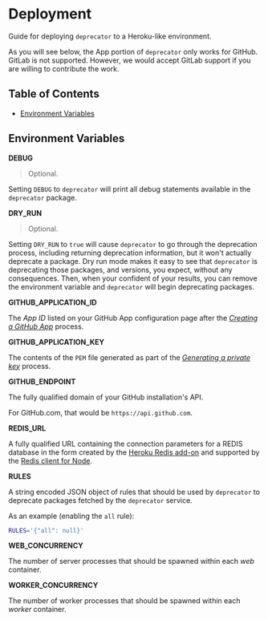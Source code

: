 # Deployment

Guide for deploying `deprecator` to a Heroku-like environment.

As you will see below, the App portion of `deprecator` only works for GitHub. GitLab is not supported. However, we would accept GitLab support if you are willing to contribute the work.

<!-- START doctoc generated TOC please keep comment here to allow auto update -->
<!-- DON'T EDIT THIS SECTION, INSTEAD RE-RUN doctoc TO UPDATE -->
## Table of Contents

- [Environment Variables](#environment-variables)

<!-- END doctoc generated TOC please keep comment here to allow auto update -->

## Environment Variables

**DEBUG**

> Optional.

Setting `DEBUG` to `deprecator` will print all debug statements available in the `deprecator` package.

**DRY_RUN**

> Optional.

Setting `DRY_RUN` to `true` will cause `deprecator` to go through the deprecation process, including returning deprecation information, but it won't actually deprecate a package. Dry run mode makes it easy to see that `deprecator` is deprecating those packages, and versions, you expect, without any consequences. Then, when your confident of your results, you can remove the environment variable and `deprecator` will begin deprecating packages.

**GITHUB_APPLICATION_ID**

The _App ID_ listed on your GitHub App configuration page after the [_Creating a GitHub App_](https://developer.github.com/apps/building-github-apps/creating-a-github-app/) process.

**GITHUB_APPLICATION_KEY**

The contents of the `PEM` file generated as part of the [_Generating a private key_](https://developer.github.com/apps/building-github-apps/authentication-options-for-github-apps/#generating-a-private-key) process.

**GITHUB_ENDPOINT**

The fully qualified domain of your GitHub installation's API.

For GitHub.com, that would be `https://api.github.com`.

**REDIS_URL**

A fully qualified URL containing the connection parameters for a REDIS database in the form created by the [Heroku Redis add-on](https://devcenter.heroku.com/articles/heroku-redis) and supported by the [Redis client for Node](https://github.com/NodeRedis/node_redis#rediscreateclient).

**RULES**

A string encoded JSON object of rules that should be used by `deprecator` to deprecate packages fetched by the `deprecator` service.

As an example (enabling the `all` rule):

```bash
RULES='{"all": null}'
```

**WEB_CONCURRENCY**

The number of server processes that should be spawned within each _web_ container.

**WORKER_CONCURRENCY**

The number of worker processes that should be spawned within each _worker_ container.
